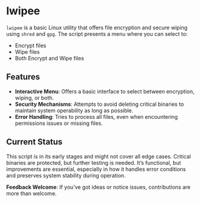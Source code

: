 # lwipee

`lwipee` is a basic Linux utility that offers file encryption and secure wiping using `shred` and `gpg`. The script presents a menu where you can select to:

- Encrypt files
- Wipe files
- Both Encrypt and Wipe files

## Features

- **Interactive Menu**: Offers a basic interface to select between encryption, wiping, or both.
- **Security Mechanisms**: Attempts to avoid deleting critical binaries to maintain system operability as long as possible.
- **Error Handling**: Tries to process all files, even when encountering permissions issues or missing files.

## Current Status

This script is in its early stages and might not cover all edge cases. Critical binaries are protected, but further testing is needed. It’s functional, but improvements are essential, especially in how it handles error conditions and preserves system stability during operation.

**Feedback Welcome**: If you’ve got ideas or notice issues, contributions are more than welcome.

